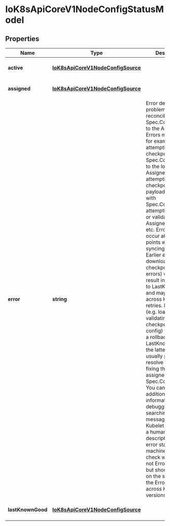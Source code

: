 # IoK8sApiCoreV1NodeConfigStatusModel

## Properties

Name | Type | Description | Notes
------------ | ------------- | ------------- | -------------
**active** | [**IoK8sApiCoreV1NodeConfigSource**](IoK8sApiCoreV1NodeConfigSource.md) |  | [optional] [default to undefined]
**assigned** | [**IoK8sApiCoreV1NodeConfigSource**](IoK8sApiCoreV1NodeConfigSource.md) |  | [optional] [default to undefined]
**error** | **string** | Error describes any problems reconciling the Spec.ConfigSource to the Active config. Errors may occur, for example, attempting to checkpoint Spec.ConfigSource to the local Assigned record, attempting to checkpoint the payload associated with Spec.ConfigSource, attempting to load or validate the Assigned config, etc. Errors may occur at different points while syncing config. Earlier errors (e.g. download or checkpointing errors) will not result in a rollback to LastKnownGood, and may resolve across Kubelet retries. Later errors (e.g. loading or validating a checkpointed config) will result in a rollback to LastKnownGood. In the latter case, it is usually possible to resolve the error by fixing the config assigned in Spec.ConfigSource. You can find additional information for debugging by searching the error message in the Kubelet log. Error is a human-readable description of the error state; machines can check whether or not Error is empty, but should not rely on the stability of the Error text across Kubelet versions. | [optional] [default to undefined]
**lastKnownGood** | [**IoK8sApiCoreV1NodeConfigSource**](IoK8sApiCoreV1NodeConfigSource.md) |  | [optional] [default to undefined]


